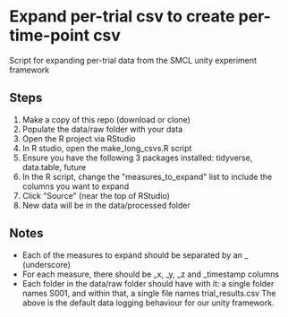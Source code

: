 # Expand per-trial csv to create per-time-point csv
Script for expanding per-trial data from the SMCL unity experiment framework

## Steps
1. Make a copy of this repo (download or clone)
1. Populate the data/raw folder with your data
1. Open the R project via RStudio
1. In R studio, open the make_long_csvs.R script
1. Ensure you have the following 3 packages installed: tidyverse, data.table, future
1. In the R script, change the "measures_to_expand" list to include the columns you want to expand
1. Click "Source" (near the top of RStudio)
1. New data will be in the data/processed folder

## Notes
- Each of the measures to expand should be separated by an _ (underscore)
- For each measure, there should be _x, _y, _z and _timestamp columns
- Each folder in the data/raw folder should have with it: a single folder names S001, and within that, a single file names trial_results.csv
The above is the default data logging behaviour for our unity framework.